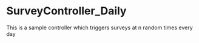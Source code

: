 # SurveyController_Daily
This is a sample controller which triggers surveys at n random times every day

